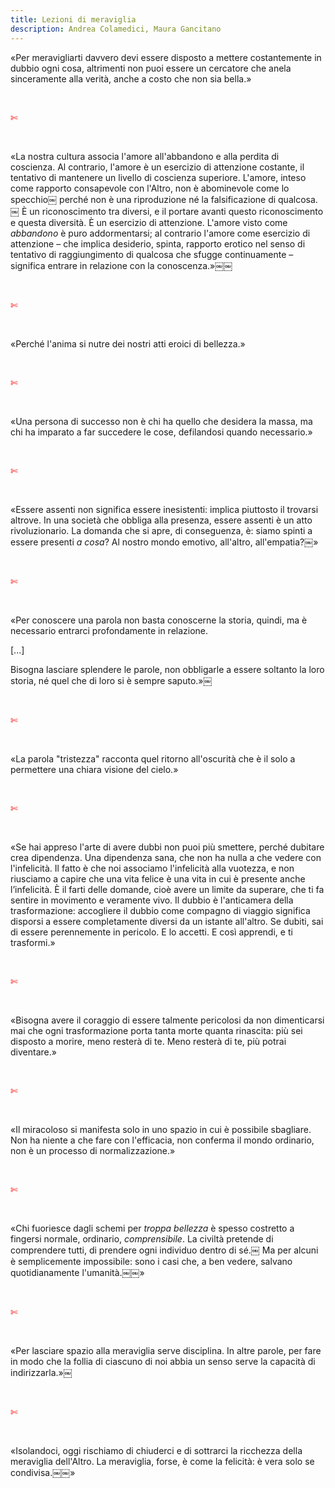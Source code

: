 ```yaml
---
title: Lezioni di meraviglia
description: Andrea Colamedici, Maura Gancitano
---
```

«Per meravigliarti davvero devi essere disposto a mettere costantemente in dubbio ogni cosa, altrimenti non puoi essere un cercatore che anela sinceramente alla verità, anche a costo che non sia bella.»

&nbsp;

<span style="color:red">✄</span>

&nbsp;

«La nostra cultura associa l'amore all'abbandono e alla perdita di coscienza. Al contrario, l'amore è un esercizio di attenzione costante, il tentativo di mantenere un livello di coscienza superiore. L'amore, inteso come rapporto consapevole con l'Altro, non è abominevole come lo specchio￼ perché non è una riproduzione né la falsificazione di qualcosa.￼ È un riconoscimento tra diversi, e il portare avanti questo riconoscimento e questa diversità. È un esercizio di attenzione. L'amore visto come _abbandono_ è puro addormentarsi; al contrario l'amore come esercizio di attenzione – che implica desiderio, spinta, rapporto erotico nel senso di tentativo di raggiungimento di qualcosa che sfugge continuamente – significa entrare in relazione con la conoscenza.»￼￼

&nbsp;

<span style="color:red">✄</span>

&nbsp;

«Perché l'anima si nutre dei nostri atti eroici di bellezza.»

&nbsp;

<span style="color:red">✄</span>

&nbsp;

«Una persona di successo non è chi ha quello che desidera la massa, ma chi ha imparato a far succedere le cose, defilandosi quando necessario.»

&nbsp;

<span style="color:red">✄</span>

&nbsp;

«Essere assenti non significa essere inesistenti: implica piuttosto il trovarsi altrove. In una società che obbliga alla presenza, essere assenti è un atto rivoluzionario. La domanda che si apre, di conseguenza, è: siamo spinti a essere presenti _a cosa_? Al nostro mondo emotivo, all'altro, all'empatia?￼»

&nbsp;

<span style="color:red">✄</span>

&nbsp;

«Per conoscere una parola non basta conoscerne la storia, quindi, ma è necessario entrarci profondamente in relazione.

[...]

Bisogna lasciare splendere le parole, non obbligarle a essere soltanto la loro storia, né quel che di loro si è sempre saputo.»￼

&nbsp;

<span style="color:red">✄</span>

&nbsp;

«La parola "tristezza" racconta quel ritorno all'oscurità che è il solo a permettere una chiara visione del cielo.»

&nbsp;

<span style="color:red">✄</span>

&nbsp;

«Se hai appreso l'arte di avere dubbi non puoi più smettere, perché dubitare crea dipendenza. Una dipendenza sana, che non ha nulla a che vedere con l'infelicità. Il fatto è che noi associamo l'infelicità alla vuotezza, e non riusciamo a capire che una vita felice è una vita in cui è presente anche l’infelicità. È il farti delle domande, cioè avere un limite da superare, che ti fa sentire in movimento e veramente vivo. Il dubbio è l'anticamera della trasformazione: accogliere il dubbio come compagno di viaggio significa disporsi a essere completamente diversi da un istante all'altro. Se dubiti, sai di essere perennemente in pericolo. E lo accetti. E così apprendi, e ti trasformi.»

&nbsp;

<span style="color:red">✄</span>

&nbsp;

«Bisogna avere il coraggio di essere talmente pericolosi da non dimenticarsi mai che ogni trasformazione porta tanta morte quanta rinascita: più sei disposto a morire, meno resterà di te. Meno resterà di te, più potrai diventare.»

&nbsp;

<span style="color:red">✄</span>

&nbsp;

«Il miracoloso si manifesta solo in uno spazio in cui è possibile sbagliare. Non ha niente a che fare con l'efficacia, non conferma il mondo ordinario, non è un processo di normalizzazione.»

&nbsp;

<span style="color:red">✄</span>

&nbsp;

«Chi fuoriesce dagli schemi per _troppa bellezza_ è spesso costretto a fingersi normale, ordinario, _comprensibile_. La civiltà pretende di comprendere tutti, di prendere ogni individuo dentro di sé.￼ Ma per alcuni è semplicemente impossibile: sono i casi che, a ben vedere, salvano quotidianamente l'umanità.￼￼»

&nbsp;

<span style="color:red">✄</span>

&nbsp;

«Per lasciare spazio alla meraviglia serve disciplina. In altre parole, per fare in modo che la follia di ciascuno di noi abbia un senso serve la capacità di indirizzarla.»￼

&nbsp;

<span style="color:red">✄</span>

&nbsp;

«Isolandoci, oggi rischiamo di chiuderci e di sottrarci la ricchezza della meraviglia dell'Altro. La meraviglia, forse, è come la felicità: è vera solo se condivisa.￼￼»
